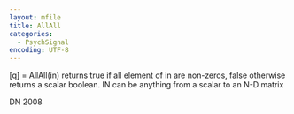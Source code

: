 ```yaml
---
layout: mfile
title: AllAll
categories:
  - PsychSignal
encoding: UTF-8
---
```


[q] = AllAll(in)
returns true if all element of in are non-zeros, false otherwise
returns a scalar boolean. IN can be anything from a scalar to an N-D
matrix

DN 2008
